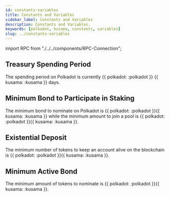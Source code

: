 ```yaml
---
id: constants-variables
title: Constants and Variables
sidebar_label: Constants and Variables
description: Constants and Variables.
keywords: [polkadot, kusama, constants, variables]
slug: ../constants-variables
---
```


import RPC from "./../../components/RPC-Connection";

## Treasury Spending Period

The spending period on Polkadot is currently
{{ polkadot: <RPC network="polkadot" path="consts.treasury.spendPeriod" defaultValue={345600} filter="blocksToDays"/> :polkadot }}
{{ kusama: <RPC network="kusama" path="consts.treasury.spendPeriod" defaultValue={86400} filter="blocksToDays"/> :kusama }}
days.

## Minimum Bond to Participate in Staking

The minimum bond to nominate on Polkadot is
{{ polkadot: <RPC network="polkadot" path="query.staking.minNominatorBond" defaultValue={2500000000000} filter="humanReadable"/> :polkadot }}{{ kusama: <RPC network="kusama" path="query.staking.minNominatorBond" defaultValue={100000000000} filter="humanReadable"/> :kusama }}
while the minimum amount to join a pool is
{{ polkadot: <RPC network="polkadot" path="query.nominationPools.minJoinBond" defaultValue={10000000000} filter="humanReadable"/> :polkadot }}{{ kusama: <RPC network="kusama" path="query.nominationPools.minJoinBond" defaultValue={1667000000} filter="humanReadable"/> :kusama }}.

## Existential Deposit

The minimum number of tokens to keep an account alive on the blockchain is
{{ polkadot: <RPC network="polkadot" path="consts.balances.existentialDeposit" defaultValue={333000000} filter="humanReadable"/> :polkadot }}{{ kusama: <RPC network="kusama" path="consts.balances.existentialDeposit" defaultValue={333000000} filter="humanReadable"/> :kusama }}.

## Minimum Active Bond

The minimum amount of tokens to nominate is
{{ polkadot: <RPC network="polkadot" path="query.staking.minimumActiveStake" defaultValue={2937000000000} filter="humanReadable"/> :polkadot }}{{ kusama: <RPC network="kusama" path="query.staking.minimumActiveStake" defaultValue={2937000000000} filter="humanReadable"/> :kusama }}.
